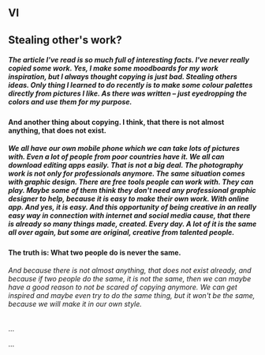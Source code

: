## VI

## Stealing other's work?

##### The article I've read is so much full of interesting facts. I've never really copied some work. Yes, I make some moodboards for my work inspiration, but I always thought copying is just bad. Stealing others ideas. Only thing I learned to do recently is to make some colour palettes directly from pictures I like. As there was written – just eyedropping the colors and use them for my purpose. 

#### And another thing about copying. I think, that there is not almost anything, that does not exist. 

##### We all have our own mobile phone which we can take lots of pictures with. Even a lot of people from poor countries have it. We all can download editing apps easily. That is not a big deal. The photography work is not only for professionals anymore. The same situation comes with graphic design. There are free tools people can work with. They can play. Maybe some of them think they don't need any professional graphic designer to help, because it is easy to make their own work. With online app. And yes, it is easy. And this opportunity of being creative in an really easy way in connection with internet and social media cause, that there is already so many things made, created. Every day. A lot of it is the same all over again, but some are original, creative from talented people.  

#### The truth is: What two people do is never the same. 

###### And because there is not almost anything, that does not exist already, and because if two people do the same, it is not the same, then we can maybe have a good reason to not be scared of copying anymore. We can get inspired and maybe even try to do the same thing, but it won't be the same, because we will make it in our own style.

…

…
